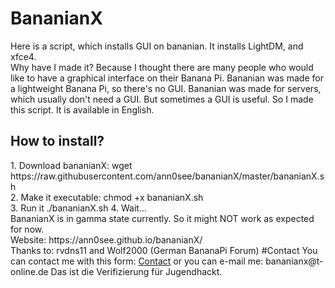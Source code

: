# BananianX
Here is a script, which installs GUI on bananian. It installs LightDM, and xfce4.<br>
Why have I made it? Because I thought there are many people who would like to have a graphical interface on their Banana Pi. Bananian was made for a lightweight Banana Pi, so there's no GUI. Bananian was made for servers, which usually don't need a GUI. But sometimes a GUI is useful. So I made this script. It is available in English.  
<h2>How to install?</h2>
1. Download bananianX: wget https://raw.githubusercontent.com/ann0see/bananianX/master/bananianX.sh<br>
2. Make it executable: chmod +x bananianX.sh<br>
3. Run it ./bananianX.sh
4. Wait...
<br>
BananianX is in gamma state currently. So it might NOT work as expected for now.<br>
Website: https://ann0see.github.io/bananianX/ 
<br>
Thanks to: rvdns11 and Wolf2000 (German BananaPi Forum)
#Contact
You can contact me with this form: <a href="https://goo.gl/forms/qAs64z4lgxsgUxVp2">Contact</a> or you can e-mail me: bananianx@t-online.de
Das ist die Verifizierung für Jugendhackt.
